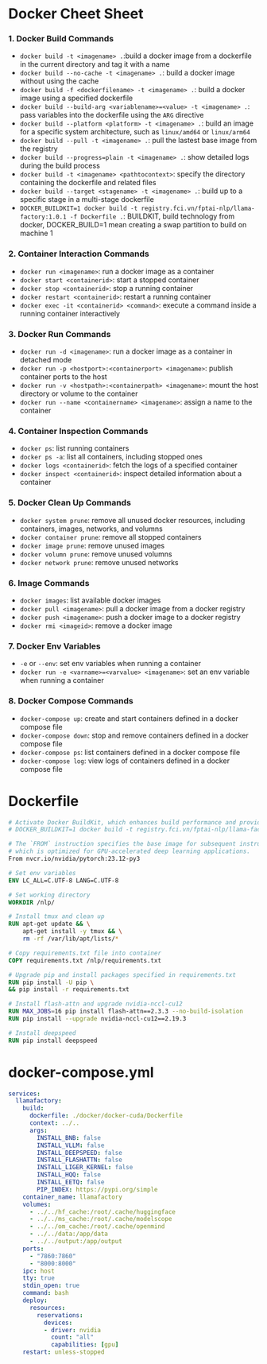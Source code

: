 # Docker Cheet Sheet
### 1. Docker Build Commands
- `docker build -t <imagename> .`:build a docker image from a dockerfile in the current directory and tag it with a name
- `docker build --no-cache -t <imagename> .`: build a docker image without using the cache
- `docker build -f <dockerfilename> -t <imagename> .`: build a docker image using a specified dockerfile
- `docker build --build-arg <variablename>=<value> -t <imagename> .`: pass variables into the dockerfile using the `ARG` directive
- `docker build --platform <platform> -t <imagename> .`: build an image for a specific system architecture, such as `linux/amd64` or `linux/arm64`
- `docker build --pull -t <imagename> .`: pull the lastest base image from the registry
- `docker build --progress=plain -t <imagename> .`: show detailed logs during the build process
- `docker build -t <imagename> <pathtocontext>`: specify the directory containing the dockerfile and related files
- `docker build --target <stagename> -t <imagename> .`: build up to a specific stage in a multi-stage dockerfile
- `DOCKER_BUILDKIT=1 docker build -t registry.fci.vn/fptai-nlp/llama-factory:1.0.1 -f Dockerfile .`: BUILDKIT, build technology from docker, DOCKER_BUILD=1 mean creating a swap partition to build on machine 1
### 2. Container Interaction Commands
- `docker run <imagename>`: run a docker image as a container
- `docker start <containerid>`: start a stopped container
- `docker stop <containerid>`: stop a running container
- `docker restart <containerid>`: restart a running container
- `docker exec -it <containerid> <command>`: execute a command inside a running container interactively
### 3. Docker Run Commands
- `docker run -d <imagename>`: run a docker image as a container in detached mode
- `docker run -p <hostport>:<containerport> <imagename>`: publish container ports to the host
- `docker run -v <hostpath>:<containerpath> <imagename>`: mount the host directory or volume to the container
- `docker run --name <containername> <imagename>`: assign a name to the container
### 4. Container Inspection Commands
- `docker ps`: list running containers
- `docker ps -a`: list all containers, including stopped ones
- `docker logs <containerid>`: fetch the logs of a specified container
- `docker inspect <containerid>`: inspect detailed information about a container
### 5. Docker Clean Up Commands
- `docker system prune`: remove all unused docker resources, including containers, images, networks, and volumns
- `docker container prune`: remove all stopped containers
- `docker image prune`: remove unused images
- `docker volumn prune`: remove unused volumns
- `docker network prune`: remove unused networks
### 6. Image Commands
- `docker images`: list available docker images
- `docker pull <imagename>`: pull a docker image from a docker registry
- `docker push <imagename>`: push a docker image to a docker registry
- `docker rmi <imageid>`: remove a docker image
### 7. Docker Env Variables
- `-e` or `--env`: set env variables when running a container
- `docker run -e <varname>=<varvalue> <imagename>`: set an env variable when running a container
### 8. Docker Compose Commands
- `docker-compose up`: create and start containers defined in a docker compose file
- `docker-compose down`: stop and remove containers defined in a docker compose file
- `docker-compose ps`: list containers defined in a docker compose file
- `docker-compose log`: view logs of containers defined in a docker compose file

# Dockerfile
```dockerfile
# Activate Docker BuildKit, which enhances build performance and provides advanced features
# DOCKER_BUILDKIT=1 docker build -t registry.fci.vn/fptai-nlp/llama-factory:1.0.1 -f Dockerfile .

# The `FROM` instruction specifies the base image for subsequent instructions. This Dockerfile uses NVIDIA's PyTorch image from the NVIDIA NGC (NVIDIA GPU Cloud) registry,
# which is optimized for GPU-accelerated deep learning applications.
From nvcr.io/nvidia/pytorch:23.12-py3

# Set env variables
ENV LC_ALL=C.UTF-8 LANG=C.UTF-8

# Set working directory
WORKDIR /nlp/

# Install tmux and clean up
RUN apt-get update && \
    apt-get install -y tmux && \
    rm -rf /var/lib/apt/lists/*

# Copy requirements.txt file into container
COPY requirements.txt /nlp/requirements.txt

# Upgrade pip and install packages specified in requirements.txt
RUN pip install -U pip \
&& pip install -r requirements.txt

# Install flash-attn and upgrade nvidia-nccl-cu12
RUN MAX_JOBS=16 pip install flash-attn==2.3.3 --no-build-isolation
RUN pip install --upgrade nvidia-nccl-cu12==2.19.3

# Install deepspeed
RUN pip install deepspeed
```

# docker-compose.yml
```yml
services:
  llamafactory:
    build:
      dockerfile: ./docker/docker-cuda/Dockerfile
      context: ../..
      args:
        INSTALL_BNB: false
        INSTALL_VLLM: false
        INSTALL_DEEPSPEED: false
        INSTALL_FLASHATTN: false
        INSTALL_LIGER_KERNEL: false
        INSTALL_HQQ: false
        INSTALL_EETQ: false
        PIP_INDEX: https://pypi.org/simple
    container_name: llamafactory
    volumes:
      - ../../hf_cache:/root/.cache/huggingface
      - ../../ms_cache:/root/.cache/modelscope
      - ../../om_cache:/root/.cache/openmind
      - ../../data:/app/data
      - ../../output:/app/output
    ports:
      - "7860:7860"
      - "8000:8000"
    ipc: host
    tty: true
    stdin_open: true
    command: bash
    deploy:
      resources:
        reservations:
          devices:
          - driver: nvidia
            count: "all"
            capabilities: [gpu]
    restart: unless-stopped
```
